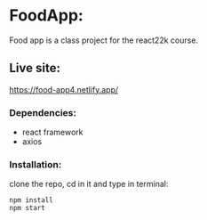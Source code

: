 # FoodApp:

Food app is a class project for the react22k course.

## Live site:
https://food-app4.netlify.app/

### Dependencies:

- react framework
- axios

### Installation:
clone the repo, cd in it and type in terminal:

```shell
npm install
npm start
```
